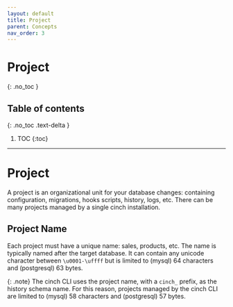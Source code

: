 ```yaml
---
layout: default
title: Project
parent: Concepts
nav_order: 3
---
```


# Project
{: .no_toc }

## Table of contents
{: .no_toc .text-delta }

1. TOC
{:toc}
----

# Project

A project is an organizational unit for your database changes: containing configuration, migrations,
hooks scripts, history, logs, etc. There can be many projects managed by a single cinch installation.

## Project Name

Each project must have a unique name: sales, products, etc. The name is typically named after the target database.
It can contain any unicode character between `\u0001-\uffff` but is limited to (mysql) 64 characters and
(postgresql) 63 bytes.

{: .note}
The cinch CLI uses the project name, with a `cinch_` prefix, as the history schema name.
For this reason, projects managed by the cinch CLI are limited to (mysql) 58 characters and (postgresql)
57 bytes.
